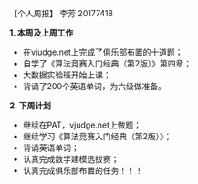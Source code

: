 【个人周报】 李芳 20177418

**1. 本周及上周工作**

* 在vjudge.net上完成了俱乐部布置的十道题；
* 自学了《算法竞赛入门经典（第2版）》第四章；
* 大数据实验班开始上课；
* 背诵了200个英语单词，为六级做准备。

**2. 下周计划**

*  继续在PAT，vjudge.net上做题；
*  继续学习《算法竞赛入门经典（第2版）》；
*  背诵英语单词；
*  认真完成数学建模选拔赛；
*  认真完成俱乐部布置的任务！！！
